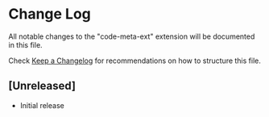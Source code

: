 # Change Log

All notable changes to the "code-meta-ext" extension will be documented in this file.

Check [Keep a Changelog](http://keepachangelog.com/) for recommendations on how to structure this file.

## [Unreleased]

- Initial release